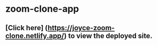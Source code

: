 # zoom-clone-app

## [Click here] (https://joyce-zoom-clone.netlify.app/) to view the deployed site.

